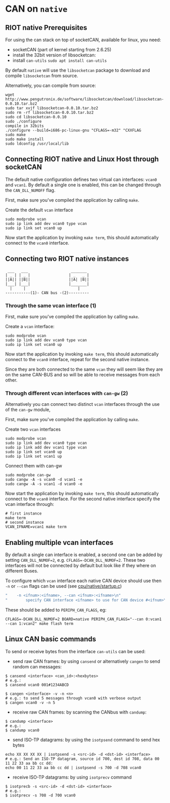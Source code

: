 # CAN on `native`

## RIOT native Prerequisites

For using the can stack on top of socketCAN, available for linux, you need:
- socketCAN (part of kernel starting from 2.6.25)
- install the 32bit version of libsocketcan:
- install `can-utils` `sudo apt install can-utils`

By default `native` will use the `libsocketcan` package to download and compile
`libsocketcan` from source.

Alternatively, you can compile from source:

```shell
wget http://www.pengutronix.de/software/libsocketcan/download/libsocketcan-0.0.10.tar.bz2
sudo tar xvjf libsocketcan-0.0.10.tar.bz2
sudo rm -rf libsocketcan-0.0.10.tar.bz2
sudo cd libsocketcan-0.0.10
sudo ./configure
compile in 32bits
./configure --build=i686-pc-linux-gnu "CFLAGS=-m32" "CXXFLAG
sudo make
sudo make install
sudo ldconfig /usr/local/lib
```

## Connecting RIOT native and Linux Host through socketCAN

The default native configuration defines two virtual can interfaces: `vcan0`
and `vcan1`. By default a single one is enabled, this can be changed through
the `CAN_DLL_NUMOFF` flag.

First, make sure you've compiled the application by calling `make`.

Create the default `vcan` interface

```shell
sudo modprobe vcan
sudo ip link add dev vcan0 type vcan
sudo ip link set vcan0 up
```

Now start the application by invoking `make term`, this should automatically
connect to the `vcan0` interface.

## Connecting two RIOT native instances

```
 ___   ___                   _______
| _ | | _ |                 | _   _ |
||A|| ||B||                 ||A| |B||
|___| |___|                 |_______|
  |     |                       |
-----------(1)- CAN bus -(2)---------
```

### Through the same vcan interface (1)

First, make sure you've compiled the application by calling `make`.

Create a `vcan` interface:

```shell
sudo modprobe vcan
sudo ip link add dev vcan0 type vcan
sudo ip link set vcan0 up
```

Now start the application by invoking `make term`, this should automatically
connect to the `vcan0` interface, repeat for the second native instance.

Since they are both connected to the same `vcan` they will seem like they are
on the same CAN-BUS and so will be able to receive messages from each other.

### Through different vcan interfaces with `can-gw` (2)

Alternatively you can connect two distinct `vcan` interfaces through the use of
the `can-gw` module,

First, make sure you've compiled the application by calling `make`.

Create two `vcan` interfaces

```shell
sudo modprobe vcan
sudo ip link add dev vcan0 type vcan
sudo ip link add dev vcan1 type vcan
sudo ip link set vcan0 up
sudo ip link set vcan1 up
```

Connect them with can-gw

```shell
sudo modprobe can-gw
sudo cangw -A -s vcan0 -d vcan1 -e
sudo cangw -A -s vcan1 -d vcan0 -e
```

Now start the application by invoking `make term`, this should automatically
connect to the `vcan0` interface. For the second native interface specify the
vcan interface through:

```shell
# first instance
make term
# second instance
VCAN_IFNAME=vcan1 make term
```

## Enabling multiple vcan interfaces

By default a single can interface is enabled, a second one can be added
by setting `CAN_DLL_NUMOF=2`, e.g. `CFLAGS=-DCAN_DLL_NUMOF=2`. These two
interfaces will not be connected by default but look like if they where on
different Buses.

To configure which `vcan` interface each native CAN device should use then
`-n` or `--can` flags can be used (see [cpu/native/startup.c](../../cpu/native/startup.c))

```c
"    -n <ifnum>:<ifname>, --can <ifnum>:<ifname>\n"
"        specify CAN interface <ifname> to use for CAN device #<ifnum>\n"
```

These should be added to `PERIPH_CAN_FLAGS`, eg:

```shell
CFLAGS=-DCAN_DLL_NUMOF=2 BOARD=native PERIPH_CAN_FLAGS="--can 0:vcan1 --can 1:vcan2" make flash term
```

## Linux CAN basic commands

To send or receive bytes from the interface `can-utils` can be used:

- send raw CAN frames: by using `cansend` or alternatively `cangen` to send random can messages:

```shell
$ cansend <interface> <can_id>:<hexbytes>
# e.g.:
$ cansend vcan0 001#1234ABCD
```

```shell
$ cangen <interface> -v -n <n>
# e.g.: to send 5 messages through vcan0 with verbose output
$ cangen vcan0 -v -n 5
```

- receive raw CAN frames: by scanning the CANbus with `candump`:

```shell
$ candump <interface>
# e.g.:
$ candump vcan0
```

- send ISO-TP datagrams: by using the `isotpsend` command to send hex bytes

```shell
echo XX XX XX XX | isotpsend -s <src-id> -d <dst-id> <interface>
# e.g.: Send an ISO-TP datagram, source id 700, dest id 708, data 00 11 22 33 aa bb cc dd:
echo 00 11 22 33 aa bb cc dd | isotpsend -s 700 -d 708 vcan0
```

- receive ISO-TP datagrams: by using `isotprecv` command

```shell
$ isotprecb -s <src-id> -d <dst-id> <interface>
# e.g.:
$ isotprecv -s 708 -d 700 vcan0
```
